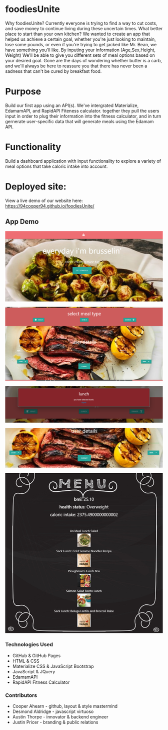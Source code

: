 # foodiesUnite

Why foodiesUnite? Currently everyone is trying to find a way to cut costs, and save money to continue living during these uncertain times. What better place to start than your own kitchen? We wanted to create an app that helped us achieve a certain goal, whether you're just looking to maintain, lose some pounds, or even if you're trying to get jacked like Mr. Bean, we have something you'll like. By inputing your information (Age,Sex,Height, Weight) We'll be able to give you different sets of meal options based on your desired goal. Gone are the days of wondering whether butter is a carb, and we'll always be here to reassure you that there has never been a sadness that can't be cured by breakfast food.

# Purpose
Build our first app using an API(s). We've intergrated Materialize, EdamamAPI, and RapidAPI Fiteness calculator. together they pull the users input in order to plug their information into the fitness calculator, and in turn gernerate user-specific data that will generate meals using the Edamam API. 

# Functionality
Build a dashboard application with input functionality to explore a variety of meal options that take caloric intake into account.

# Deployed site: 
View a live demo of our website here: https://94cooper94.github.io/foodiesUnite/

## App Demo

![User Input](media/homePage.PNG)


![User Input](media/inputPage.PNG)


![User Input](media/userSelection.PNG)

![User Input](media/userInput.PNG)

![User Input](media/menuPage.PNG)





### Technologies Used 
- GitHub & GitHub Pages
- HTML & CSS
- Materialize CSS & JavaScript Bootstrap
- JavaScript & JQuery
- EdamamAPI
- RapidAPI Fitness Calculator

### Contributors
- Cooper Ahearn - github, layout & style mastermind
- Desmond Aldridge - javascript virtuoso
- Austin Thorpe - innovator & backend engineer
- Justin Pricer - branding & public relations